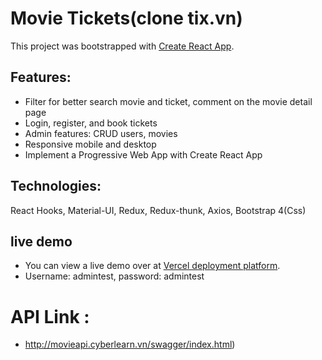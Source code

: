 # Movie Tickets(clone tix.vn)
This project was bootstrapped with [Create React App](https://github.com/facebook/create-react-app).
## Features:
- Filter for better search movie and ticket, comment on the movie detail page
- Login, register, and book tickets
- Admin features: CRUD users, movies
- Responsive mobile and desktop
- Implement a Progressive Web App with Create React App
## Technologies:
React Hooks, Material-UI, Redux, Redux-thunk, Axios, Bootstrap 4(Css)
## live demo
- You can view a live demo over at [Vercel deployment platform](https://movie-booking-project.vercel.app/).
- Username: admintest, password: admintest
# API Link :
- http://movieapi.cyberlearn.vn/swagger/index.html)
